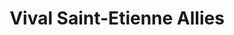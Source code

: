 ---
title: "Vival Saint-Etienne Allies"
url: /saint-etienne/vival-saint-etienne-allies/
shop: supermarché
---
